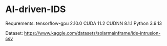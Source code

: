 # AI-driven-IDS

Requrements:
tensorflow-gpu 2.10.0
CUDA 11.2
CUDNN 8.1.1
Python 3.9.13

Dataset:
https://www.kaggle.com/datasets/solarmainframe/ids-intrusion-csv
